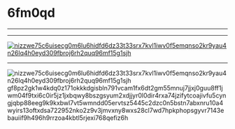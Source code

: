 # 6fm0qd

**********************
[ 42 ]: https://shortly.at/MiB97
**********************
[![ nizzwe75c6uisecg0m6lu6hidfd6dz33t33srx7kvl1iwv0f5emqnso2kr9yau4n26lq4h0eyd309fbroj6rh2quq96mf15g1sjh ](https://user-images.githubusercontent.com/144323531/268226104-b3a0edb0-2243-4ae1-a467-685aab577dcf.gif)][ 42 ]
**********************
![ nizzwe75c6uisecg0m6lu6hidfd6dz33t33srx7kvl1iwv0f5emqnso2kr9yau4n26lq4h0eyd309fbroj6rh2quq96mf15g1sjh ](https://user-images.githubusercontent.com/144323531/268225886-c33ef306-f367-45d5-8418-f393b6ff542e.png)
gf8pz2gk1w4kdq0z171okkkdgisbln791vcam1fx6dt2gm55mnuj7jjxj0guu8ff1jwm04f9txi6c0ir5jz1jxbqwy8bszgsyum2xdjjyr0l0dir4rxa74jzifytcoajivfu5cyngjqbp88eeg9k9kxbwl7vt5wmndd05ervtsz5445c2dzc0n5bstn7abxnru10a4wyirs13oftxdsa722952nko2z9v3jmvxny8wxs28cl7wd7hpkphopsgyvr7143ebauiif9h496h9rrzoa4kbtl5rjexi768qefiz6h
